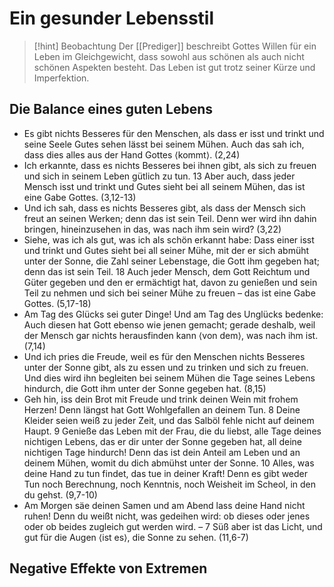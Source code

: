 # Ein gesunder Lebensstil

> [!hint] Beobachtung
> Der [[Prediger]] beschreibt Gottes Willen für ein Leben im Gleichgewicht, dass sowohl aus schönen als auch nicht schönen Aspekten besteht. Das Leben ist gut trotz seiner Kürze und Imperfektion.

## Die Balance eines guten Lebens

- Es gibt nichts Besseres für den Menschen, als dass er isst und trinkt und seine Seele Gutes sehen lässt bei seinem Mühen. Auch das sah ich, dass dies alles aus der Hand Gottes ⟨kommt⟩. (2,24)
- Ich erkannte, dass es nichts Besseres bei ihnen gibt, als sich zu freuen und sich in seinem Leben gütlich zu tun. 13 Aber auch, dass jeder Mensch isst und trinkt und Gutes sieht bei all seinem Mühen, das ist eine Gabe Gottes. (3,12-13)
- Und ich sah, dass es nichts Besseres gibt, als dass der Mensch sich freut an seinen Werken; denn das ist sein Teil. Denn wer wird ihn dahin bringen, hineinzusehen in das, was nach ihm sein wird? (3,22)
- Siehe, was ich als gut, was ich als schön erkannt habe: Dass einer isst und trinkt und Gutes sieht bei all seiner Mühe, mit der er sich abmüht unter der Sonne, die Zahl seiner Lebenstage, die Gott ihm gegeben hat; denn das ist sein Teil. 18 Auch jeder Mensch, dem Gott Reichtum und Güter gegeben und den er ermächtigt hat, davon zu genießen und sein Teil zu nehmen und sich bei seiner Mühe zu freuen – das ist eine Gabe Gottes. (5,17-18)
- Am Tag des Glücks sei guter Dinge! Und am Tag des Unglücks bedenke: Auch diesen hat Gott ebenso wie jenen gemacht; gerade deshalb, weil der Mensch gar nichts herausfinden kann ⟨von dem⟩, was nach ihm ist. (7,14)
- Und ich pries die Freude, weil es für den Menschen nichts Besseres unter der Sonne gibt, als zu essen und zu trinken und sich zu freuen. Und dies wird ihn begleiten bei seinem Mühen die Tage seines Lebens hindurch, die Gott ihm unter der Sonne gegeben hat. (8,15)
- Geh hin, iss dein Brot mit Freude und trink deinen Wein mit frohem Herzen! Denn längst hat Gott Wohlgefallen an deinem Tun. 8 Deine Kleider seien weiß zu jeder Zeit, und das Salböl fehle nicht auf deinem Haupt. 9 Genieße das Leben mit der Frau, die du liebst, alle Tage deines nichtigen Lebens, das er dir unter der Sonne gegeben hat, all deine nichtigen Tage hindurch! Denn das ist dein Anteil am Leben und an deinem Mühen, womit du dich abmühst unter der Sonne. 10 Alles, was deine Hand zu tun findet, das tue in deiner Kraft! Denn es gibt weder Tun noch Berechnung, noch Kenntnis, noch Weisheit im Scheol, in den du gehst. (9,7-10)
- Am Morgen säe deinen Samen und am Abend lass deine Hand nicht ruhen! Denn du weißt nicht, was gedeihen wird: ob dieses oder jenes oder ob beides zugleich gut werden wird. – 7 Süß aber ist das Licht, und gut für die Augen ⟨ist es⟩, die Sonne zu sehen. (11,6-7)

## Negative Effekte von Extremen